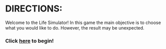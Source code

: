 # DIRECTIONS:
Welcome to the Life Simulator!
In this game the main objective is to choose what you would like to do. However, the result may be unexpected.
### Click [here](home.md) to begin!